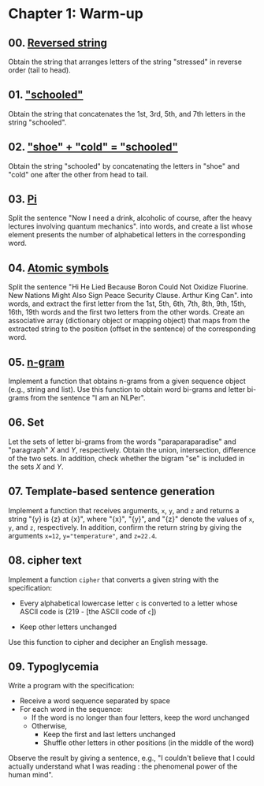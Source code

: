 # Chapter 1: Warm-up

## 00. [Reversed string](./ex00.ts)

Obtain the string that arranges letters of the string "stressed" in reverse order (tail to head).

## 01. ["schooled"](./ex01.ts)

Obtain the string that concatenates the 1st, 3rd, 5th, and 7th letters in the string "schooled".

## 02. ["shoe" + "cold" = "schooled"](./ex02.ts)

Obtain the string "schooled" by concatenating the letters in "shoe" and "cold" one after the other from head to tail.

## 03. [Pi](./ex03.ts)

Split the sentence "Now I need a drink, alcoholic of course, after the heavy lectures involving quantum mechanics". into words, and create a list whose element presents the number of alphabetical letters in the corresponding word.

## 04. [Atomic symbols](./ex04.ts)

Split the sentence "Hi He Lied Because Boron Could Not Oxidize Fluorine. New Nations Might Also Sign Peace Security Clause. Arthur King Can". into words, and extract the first letter from the 1st, 5th, 6th, 7th, 8th, 9th, 15th, 16th, 19th words and the first two letters from the other words. Create an associative array (dictionary object or mapping object) that maps from the extracted string to the position (offset in the sentence) of the corresponding word.

## 05. [n-gram](./ex05.ts)

Implement a function that obtains n-grams from a given sequence object (e.g., string and list). Use this function to obtain word bi-grams and letter bi-grams from the sentence "I am an NLPer".

## 06. Set

Let the sets of letter bi-grams from the words "paraparaparadise" and "paragraph" $X$ and $Y$, respectively. Obtain the union, intersection, difference of the two sets. In addition, check whether the bigram "se" is included in the sets $X$ and $Y$.

## 07. Template-based sentence generation

Implement a function that receives arguments, `x`, `y`, and `z` and returns a string "{y} is {z} at {x}", where "{x}", "{y}", and "{z}" denote the values of `x`, `y`, and `z`, respectively. In addition, confirm the return string by giving the arguments `x=12`, `y="temperature"`, and `z=22.4`.

## 08. cipher text

Implement a function `cipher` that converts a given string with the specification:

- Every alphabetical lowercase letter `c` is converted to a letter whose ASCII code is (219 - [the ASCII code of `c`])

- Keep other letters unchanged

Use this function to cipher and decipher an English message.

## 09. Typoglycemia

Write a program with the specification:

- Receive a word sequence separated by space
- For each word in the sequence:
  - If the word is no longer than four letters, keep the word unchanged
  - Otherwise,
    - Keep the first and last letters unchanged
    - Shuffle other letters in other positions (in the middle of the word)

Observe the result by giving a sentence, e.g., "I couldn't believe that I could actually understand what I was reading : the phenomenal power of the human mind".
